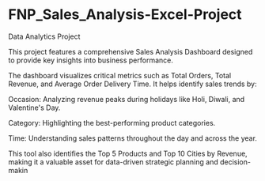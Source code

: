# FNP_Sales_Analysis-Excel-Project
Data Analytics Project

This project features a comprehensive Sales Analysis Dashboard designed to provide key insights into business performance.

The dashboard visualizes critical metrics such as Total Orders, Total Revenue, and Average Order Delivery Time. It helps identify sales trends by:

Occasion: Analyzing revenue peaks during holidays like Holi, Diwali, and Valentine's Day.

Category: Highlighting the best-performing product categories.

Time: Understanding sales patterns throughout the day and across the year.

This tool also identifies the Top 5 Products and Top 10 Cities by Revenue, making it a valuable asset for data-driven strategic planning and decision-makin
